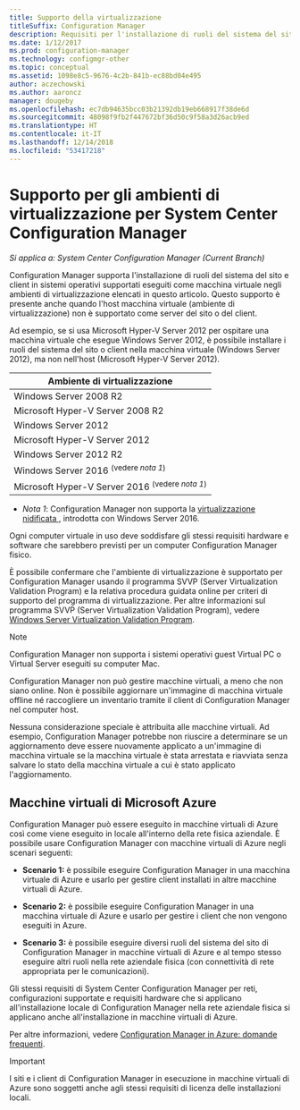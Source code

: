 ```yaml
---
title: Supporto della virtualizzazione
titleSuffix: Configuration Manager
description: Requisiti per l'installazione di ruoli del sistema del sito e dei client di System Center Configuration Manager in un ambiente di virtualizzazione.
ms.date: 1/12/2017
ms.prod: configuration-manager
ms.technology: configmgr-other
ms.topic: conceptual
ms.assetid: 1098e8c5-9676-4c2b-841b-ec88bd04e495
author: aczechowski
ms.author: aaroncz
manager: dougeby
ms.openlocfilehash: ec7db94635bcc03b21392db19eb668917f38de6d
ms.sourcegitcommit: 48098f9fb2f447672bf36d50c9f58a3d26acb9ed
ms.translationtype: HT
ms.contentlocale: it-IT
ms.lasthandoff: 12/14/2018
ms.locfileid: "53417218"
---
```

# <a name="support-for-virtualization-environments-for-system-center-configuration-manager"></a>Supporto per gli ambienti di virtualizzazione per System Center Configuration Manager

*Si applica a: System Center Configuration Manager (Current Branch)*

Configuration Manager supporta l'installazione di ruoli del sistema del sito e client in sistemi operativi supportati eseguiti come macchina virtuale negli ambienti di virtualizzazione elencati in questo articolo. Questo supporto è presente anche quando l'host macchina virtuale (ambiente di virtualizzazione) non è supportato come server del sito o del client.  

 Ad esempio, se si usa Microsoft Hyper-V Server 2012 per ospitare una macchina virtuale che esegue Windows Server 2012, è possibile installare i ruoli del sistema del sito o client nella macchina virtuale (Windows Server 2012), ma non nell'host (Microsoft Hyper-V Server 2012).  


|            Ambiente di virtualizzazione             |
|---------------------------------------------------|
|              Windows Server 2008 R2               |
|         Microsoft Hyper-V Server 2008 R2          |
|                Windows Server 2012                |
|           Microsoft Hyper-V Server 2012           |
|              Windows Server 2012 R2               |
|   Windows Server 2016 <sup>(vedere *nota 1*)</sup>   |
| Microsoft Hyper-V Server 2016 <sup>(vedere *nota 1*) |

-  *Nota 1*: Configuration Manager non supporta la [virtualizzazione nidificata ](https://technet.microsoft.com/windows-server-docs/compute/hyper-v/what-s-new-in-hyper-v-on-windows#a-namebkmknestedanested-virtualization-new), introdotta con Windows Server 2016.


 Ogni computer virtuale in uso deve soddisfare gli stessi requisiti hardware e software che sarebbero previsti per un computer Configuration Manager fisico.  

 È possibile confermare che l'ambiente di virtualizzazione è supportato per Configuration Manager usando il programma SVVP (Server Virtualization Validation Program) e la relativa procedura guidata online per criteri di supporto del programma di virtualizzazione. Per altre informazioni sul programma SVVP (Server Virtualization Validation Program), vedere [Windows Server Virtualization Validation Program](https://www.windowsservercatalog.com/svvp.aspx).  

> [!NOTE]  
>  Configuration Manager non supporta i sistemi operativi guest Virtual PC o Virtual Server eseguiti su computer Mac.  

Configuration Manager non può gestire macchine virtuali, a meno che non siano online. Non è possibile aggiornare un'immagine di macchina virtuale offline né raccogliere un inventario tramite il client di Configuration Manager nel computer host.  

Nessuna considerazione speciale è attribuita alle macchine virtuali. Ad esempio, Configuration Manager potrebbe non riuscire a determinare se un aggiornamento deve essere nuovamente applicato a un'immagine di macchina virtuale se la macchina virtuale è stata arrestata e riavviata senza salvare lo stato della macchina virtuale a cui è stato applicato l'aggiornamento.  

##  <a name="bkmk_Azure"></a> Macchine virtuali di Microsoft Azure  
 Configuration Manager può essere eseguito in macchine virtuali di Azure così come viene eseguito in locale all'interno della rete fisica aziendale. È possibile usare Configuration Manager con macchine virtuali di Azure negli scenari seguenti:  

-   **Scenario 1:** è possibile eseguire Configuration Manager in una macchina virtuale di Azure e usarlo per gestire client installati in altre macchine virtuali di Azure.  

-   **Scenario 2:** è possibile eseguire Configuration Manager in una macchina virtuale di Azure e usarlo per gestire i client che non vengono eseguiti in Azure.  

-   **Scenario 3:** è possibile eseguire diversi ruoli del sistema del sito di Configuration Manager in macchine virtuali di Azure e al tempo stesso eseguire altri ruoli nella rete aziendale fisica (con connettività di rete appropriata per le comunicazioni).  

Gli stessi requisiti di System Center Configuration Manager per reti, configurazioni supportate e requisiti hardware che si applicano all'installazione locale di Configuration Manager nella rete aziendale fisica si applicano anche all'installazione in macchine virtuali di Azure.  

Per altre informazioni, vedere [Configuration Manager in Azure: domande frequenti](/sccm/core/understand/configuration-manager-on-azure).

> [!IMPORTANT]  
>  I siti e i client di Configuration Manager in esecuzione in macchine virtuali di Azure sono soggetti anche agli stessi requisiti di licenza delle installazioni locali.  
